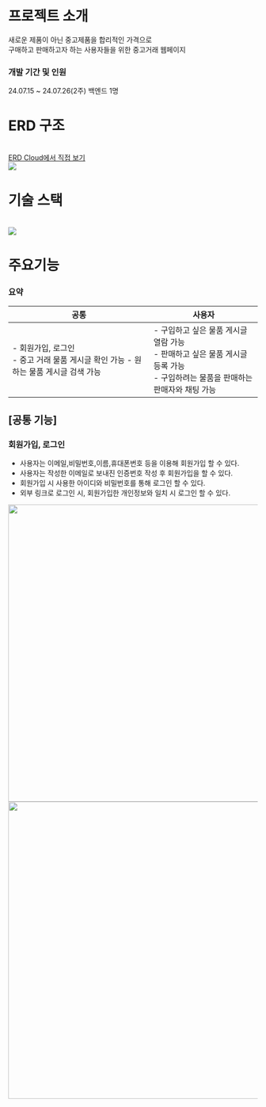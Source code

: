 <h1>프로젝트 소개</h1>
<span>
    새로운 제품이 아닌 중고제품을 합리적인 가격으로<br>
    구매하고 판매하고자 하는 사용자들을 위한 중고거래 웹페이지
</span>
<h3>개발 기간 및 인원</h3>
<span>
    24.07.15 ~ 24.07.26(2주)
    백엔드 1명
</span><br>

<h1>ERD 구조</h1><br>
<a href="https://www.erdcloud.com/d/iDW96RErGjWhGEMSb">ERD Cloud에서 직접 보기</a><br>
<img src="https://private-user-images.githubusercontent.com/148042427/359447869-ab3245bb-5fb2-4bc5-9079-daff5d19ef16.png?jwt=eyJhbGciOiJIUzI1NiIsInR5cCI6IkpXVCJ9.eyJpc3MiOiJnaXRodWIuY29tIiwiYXVkIjoicmF3LmdpdGh1YnVzZXJjb250ZW50LmNvbSIsImtleSI6ImtleTUiLCJleHAiOjE3MjQxNjY0NzEsIm5iZiI6MTcyNDE2NjE3MSwicGF0aCI6Ii8xNDgwNDI0MjcvMzU5NDQ3ODY5LWFiMzI0NWJiLTVmYjItNGJjNS05MDc5LWRhZmY1ZDE5ZWYxNi5wbmc_WC1BbXotQWxnb3JpdGhtPUFXUzQtSE1BQy1TSEEyNTYmWC1BbXotQ3JlZGVudGlhbD1BS0lBVkNPRFlMU0E1M1BRSzRaQSUyRjIwMjQwODIwJTJGdXMtZWFzdC0xJTJGczMlMkZhd3M0X3JlcXVlc3QmWC1BbXotRGF0ZT0yMDI0MDgyMFQxNTAyNTFaJlgtQW16LUV4cGlyZXM9MzAwJlgtQW16LVNpZ25hdHVyZT1iMWU0OTRjOTc4N2ViZjM4MzU2Y2ExMzMwMzk1MTQ0ZjRkNmJlODJiNmFmYmZhM2FmZmM3Y2I4MGM3N2M1MmJjJlgtQW16LVNpZ25lZEhlYWRlcnM9aG9zdCZhY3Rvcl9pZD0wJmtleV9pZD0wJnJlcG9faWQ9MCJ9.KNzPaoua954sq_cuX8dsqt8ZcXzklG1inFlKJRJluJE"/>

<h1>기술 스택</h1>
<br>
<img src="https://skillicons.dev/icons?i=html,css,javascript,java,spring,mysql,theme=light">
<br>

<h1>주요기능</h1>
    <h3>요약</h3>
    <table>
        <thead>
            <tr>
                <th><b>공통</b></th>
                <th><b>사용자</b></th>
            </tr>
        </thead>
        <tbody>
            <tr>
                <td>
                    - 회원가입, 로그인 <br>
                    - 중고 거래 물품 게시글 확인 가능
                    - 원하는 물품 게시글 검색 가능
                </td>
                <td>
                    - 구입하고 싶은 물품 게시글 열람 가능 <br>
                    - 판매하고 싶은 물품 게시글 등록 가능 <br>
                    - 구입하려는 물품을 판매하는 판매자와 채팅 가능
                </td>
            </tr>
        </tbody>
    </table>
<h2>[공통 기능]</h2>
<h3>회원가입, 로그인</h3>
<ul>
    <li>사용자는 이메일,비밀번호,이름,휴대폰번호 등을 이용해 회원가입 할 수 있다.</li>
    <li>사용자는 작성한 이메일로 보내진 인증번호 작성 후 회원가입을 할 수 있다.</li>
    <li>회원가입 시 사용한 아이디와 비밀번호를 통해 로그인 할 수 있다.</li>
    <li>외부 링크로 로그인 시, 회원가입한 개인정보와 일치 시 로그인 할 수 있다.</li>
</ul>
<img src="https://private-user-images.githubusercontent.com/148042427/359528073-9d9c51b5-6a1e-444d-81f9-7c784dcabeee.png?jwt=eyJhbGciOiJIUzI1NiIsInR5cCI6IkpXVCJ9.eyJpc3MiOiJnaXRodWIuY29tIiwiYXVkIjoicmF3LmdpdGh1YnVzZXJjb250ZW50LmNvbSIsImtleSI6ImtleTUiLCJleHAiOjE3MjQxNjY5ODMsIm5iZiI6MTcyNDE2NjY4MywicGF0aCI6Ii8xNDgwNDI0MjcvMzU5NTI4MDczLTlkOWM1MWI1LTZhMWUtNDQ0ZC04MWY5LTdjNzg0ZGNhYmVlZS5wbmc_WC1BbXotQWxnb3JpdGhtPUFXUzQtSE1BQy1TSEEyNTYmWC1BbXotQ3JlZGVudGlhbD1BS0lBVkNPRFlMU0E1M1BRSzRaQSUyRjIwMjQwODIwJTJGdXMtZWFzdC0xJTJGczMlMkZhd3M0X3JlcXVlc3QmWC1BbXotRGF0ZT0yMDI0MDgyMFQxNTExMjNaJlgtQW16LUV4cGlyZXM9MzAwJlgtQW16LVNpZ25hdHVyZT04OGY2OGQ1ZThmZjYxY2ViYjlkNzk1YWRiZDllMTM4NzI0ZjM4OGQwYmI4NTU3YjlhZTM1M2U1Y2Y3MWVlM2VjJlgtQW16LVNpZ25lZEhlYWRlcnM9aG9zdCZhY3Rvcl9pZD0wJmtleV9pZD0wJnJlcG9faWQ9MCJ9.kcOdv52k8YeDBFkGJdOfJ93sEXzA-PvTPWOy6X__OIc" width="600px" height="600px" style="display: inline"><br>
<img src="https://private-user-images.githubusercontent.com/148042427/359528093-9937f234-df9d-4ae6-b73d-ff93d3762dc2.png?jwt=eyJhbGciOiJIUzI1NiIsInR5cCI6IkpXVCJ9.eyJpc3MiOiJnaXRodWIuY29tIiwiYXVkIjoicmF3LmdpdGh1YnVzZXJjb250ZW50LmNvbSIsImtleSI6ImtleTUiLCJleHAiOjE3MjQxNjY5ODMsIm5iZiI6MTcyNDE2NjY4MywicGF0aCI6Ii8xNDgwNDI0MjcvMzU5NTI4MDkzLTk5MzdmMjM0LWRmOWQtNGFlNi1iNzNkLWZmOTNkMzc2MmRjMi5wbmc_WC1BbXotQWxnb3JpdGhtPUFXUzQtSE1BQy1TSEEyNTYmWC1BbXotQ3JlZGVudGlhbD1BS0lBVkNPRFlMU0E1M1BRSzRaQSUyRjIwMjQwODIwJTJGdXMtZWFzdC0xJTJGczMlMkZhd3M0X3JlcXVlc3QmWC1BbXotRGF0ZT0yMDI0MDgyMFQxNTExMjNaJlgtQW16LUV4cGlyZXM9MzAwJlgtQW16LVNpZ25hdHVyZT1lZjI2NjJjOGMzMTE0MDYxMTk5ZTYzZjdmNmUyMGI3ZDhlN2YwNDRkYjcwMDI3MGFiYzdhYzM4MzEwNGNjZDY4JlgtQW16LVNpZ25lZEhlYWRlcnM9aG9zdCZhY3Rvcl9pZD0wJmtleV9pZD0wJnJlcG9faWQ9MCJ9.eOnQHkaR0ZKJ0IIvQZsNutdFIih_PjmFixt-fYV-Hyo" width="600px" height="600px" style="display: inline">

